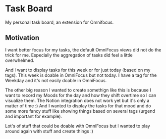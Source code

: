 # Task Board

My personal task board, an extension for Omnifocus.

## Motivation

I want better focus for my tasks, the default OmniFocus views did not do the trick for me. Especially the aggregation of tasks did feel a little overwhelmed.

And I want to display tasks for this week or for just today (based on my tags). This week is doable in OmniFocus but not today. I have a tag for the Weekday and it's not easily doable in OmniFocus.

The other big reason I wanted to create somethign like this is because I want to record my Moods for the day and how they shift overtime so I can visualize them.
The Notion integration does not work yet but it's only a matter of time :) 
And I wanted to display the tasks for that mood and do some more fancy stuff like showing things based on several tags (urgend and important for example). 

Lot's of stuff that could be doable with OmniFocus but I wanted to play around again with stuff and create things :)
